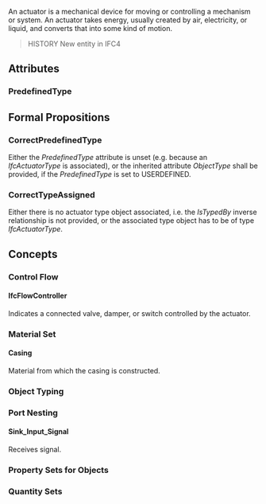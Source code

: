 An actuator is a mechanical device for moving or controlling a mechanism or system. An actuator takes energy, usually created by air, electricity, or liquid, and converts that into some kind of motion.

<!-- end of short definition -->


> HISTORY New entity in IFC4

## Attributes

### PredefinedType


## Formal Propositions

### CorrectPredefinedType
Either the _PredefinedType_ attribute is unset (e.g. because an _IfcActuatorType_ is associated), or the inherited attribute _ObjectType_ shall be provided, if the _PredefinedType_ is set to USERDEFINED.

### CorrectTypeAssigned
Either there is no actuator type object associated, i.e. the _IsTypedBy_ inverse relationship is not provided, or the associated type object has to be of type _IfcActuatorType_.

## Concepts

### Control Flow



#### IfcFlowController

Indicates a connected valve, damper, or switch controlled by the actuator.

### Material Set



#### Casing

Material from which the casing is constructed.

### Object Typing



### Port Nesting



#### Sink_Input_Signal

Receives signal.

### Property Sets for Objects



### Quantity Sets



